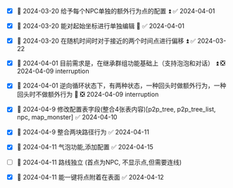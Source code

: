 - [x] 🛫 2024-03-20  给予每个NPC单独的额外行为点的配置 ⏫ ✅ 2024-04-01
- [x] 🛫 2024-03-20 能对起始坐标进行单独编辑 🔼 ✅ 2024-04-01
- [x] 🛫 2024-03-20  在随机时间时对于接近的两个时间点进行偏移 ⏫ ✅ 2024-03-22
- [x] 🛫 2024-04-01 目前需求是，在继承群组功能基础上（支持泡泡和对话） ⏫ ❎ 2024-04-09  interruption
- [x] 🛫 2024-04-01 逆向循环状态下，有两种状态，一种回头时做额外行为，一种回头时不做额外行为 🔼 ❎ 2024-04-09 interruption
- [x] 🛫 2024-04-9 修改配置表字段(整合4张表内容)[p2p_tree, p2p_tree_list, npc, map_monster] ✅ 2024-04-10
- [x] 🛫 2024-04-9 整合两块路径行为 ✅ 2024-04-11
- [x] 🛫 2024-04-11 气泡功能,添加配置 ✅ 2024-04-15
- [ ] 🛫 2024-04-11 路线独立 (首点为NPC, 不显示点,但需要连线)
- [x] 🛫 2024-04-11 能一键将点附着在表面 ✅ 2024-04-12


